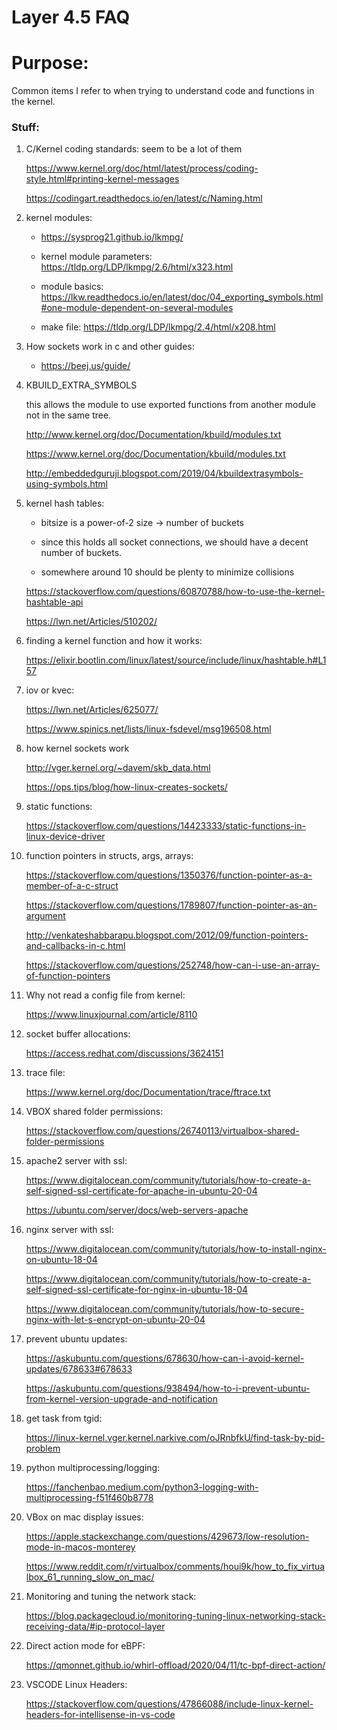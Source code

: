 # Layer 4.5 FAQ

# Purpose:
Common items I refer to when trying to understand code and functions in the kernel.

### Stuff:

1) C/Kernel coding standards: seem to be a lot of them

    https://www.kernel.org/doc/html/latest/process/coding-style.html#printing-kernel-messages

    https://codingart.readthedocs.io/en/latest/c/Naming.html

1) kernel modules:

    * https://sysprog21.github.io/lkmpg/

    * kernel module parameters:  https://tldp.org/LDP/lkmpg/2.6/html/x323.html

    * module basics:  https://lkw.readthedocs.io/en/latest/doc/04_exporting_symbols.html#one-module-dependent-on-several-modules

    * make file: https://tldp.org/LDP/lkmpg/2.4/html/x208.html

1) How sockets work in c and other guides:

    * https://beej.us/guide/



1) KBUILD_EXTRA_SYMBOLS

    this allows the module to use exported functions from another module not
    in the same tree.

    http://www.kernel.org/doc/Documentation/kbuild/modules.txt

    https://www.kernel.org/doc/Documentation/kbuild/modules.txt

    http://embeddedguruji.blogspot.com/2019/04/kbuildextrasymbols-using-symbols.html

1) kernel hash tables:

    * bitsize is a power-of-2 size -> number of buckets

    * since this holds all socket connections, we should have a decent number of buckets.

    * somewhere around 10 should be plenty to minimize collisions

    https://stackoverflow.com/questions/60870788/how-to-use-the-kernel-hashtable-api

    https://lwn.net/Articles/510202/


1) finding a kernel function and how it works:

    https://elixir.bootlin.com/linux/latest/source/include/linux/hashtable.h#L157

1) iov or kvec:

    https://lwn.net/Articles/625077/

    https://www.spinics.net/lists/linux-fsdevel/msg196508.html

1) how kernel sockets work

    http://vger.kernel.org/~davem/skb_data.html


    https://ops.tips/blog/how-linux-creates-sockets/


1) static functions:

    https://stackoverflow.com/questions/14423333/static-functions-in-linux-device-driver

1) function pointers in structs, args, arrays:

    https://stackoverflow.com/questions/1350376/function-pointer-as-a-member-of-a-c-struct

    https://stackoverflow.com/questions/1789807/function-pointer-as-an-argument

    http://venkateshabbarapu.blogspot.com/2012/09/function-pointers-and-callbacks-in-c.html

    https://stackoverflow.com/questions/252748/how-can-i-use-an-array-of-function-pointers


1) Why not read a config file from kernel:

    https://www.linuxjournal.com/article/8110



1) socket buffer allocations:

    https://access.redhat.com/discussions/3624151


1) trace file:

    https://www.kernel.org/doc/Documentation/trace/ftrace.txt


1) VBOX shared folder permissions:

    https://stackoverflow.com/questions/26740113/virtualbox-shared-folder-permissions



1) apache2 server with ssl:

   https://www.digitalocean.com/community/tutorials/how-to-create-a-self-signed-ssl-certificate-for-apache-in-ubuntu-20-04

   https://ubuntu.com/server/docs/web-servers-apache


1) nginx server with ssl:

    https://www.digitalocean.com/community/tutorials/how-to-install-nginx-on-ubuntu-18-04
    
    https://www.digitalocean.com/community/tutorials/how-to-create-a-self-signed-ssl-certificate-for-nginx-in-ubuntu-18-04

    https://www.digitalocean.com/community/tutorials/how-to-secure-nginx-with-let-s-encrypt-on-ubuntu-20-04


1) prevent ubuntu updates:

    https://askubuntu.com/questions/678630/how-can-i-avoid-kernel-updates/678633#678633

    https://askubuntu.com/questions/938494/how-to-i-prevent-ubuntu-from-kernel-version-upgrade-and-notification


1) get task from tgid:

   https://linux-kernel.vger.kernel.narkive.com/oJRnbfkU/find-task-by-pid-problem


1) python multiprocessing/logging:

    https://fanchenbao.medium.com/python3-logging-with-multiprocessing-f51f460b8778

1) VBox on mac display issues:

    https://apple.stackexchange.com/questions/429673/low-resolution-mode-in-macos-monterey

    https://www.reddit.com/r/virtualbox/comments/houi9k/how_to_fix_virtualbox_61_running_slow_on_mac/

    
1) Monitoring and tuning the network stack:

    https://blog.packagecloud.io/monitoring-tuning-linux-networking-stack-receiving-data/#ip-protocol-layer


1) Direct action mode for eBPF:

    https://qmonnet.github.io/whirl-offload/2020/04/11/tc-bpf-direct-action/



1) VSCODE Linux Headers:

    https://stackoverflow.com/questions/47866088/include-linux-kernel-headers-for-intellisense-in-vs-code

    
